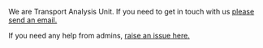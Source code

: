 We are Transport Analysis Unit. If you need to get in touch with us [please send an email.](transport_analysis_requests@tmr.qld.gov.au)

If you need any help from admins, [raise an issue here.](https://github.com/tmr-tau/admin_requests/issues/new/choose)
